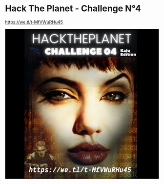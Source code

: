 # Hack The Planet - Challenge N°4
https://we.tl/t-MfVWuRHu45

![Challenge N°4 - Kalu Edition](https://github.com/kal-u/challenge/raw/main/CHall04.png)
